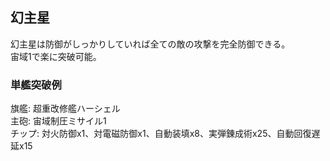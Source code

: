 ## 幻主星

幻主星は防御がしっかりしていれば全ての敵の攻撃を完全防御できる。  
宙域1で楽に突破可能。  

### 単艦突破例

旗艦: 超重改修艦ハーシェル  
主砲: 宙域制圧ミサイル1  
チップ: 対火防御x1、対電磁防御x1、自動装填x8、実弾錬成術x25、自動回復遅延x15  
